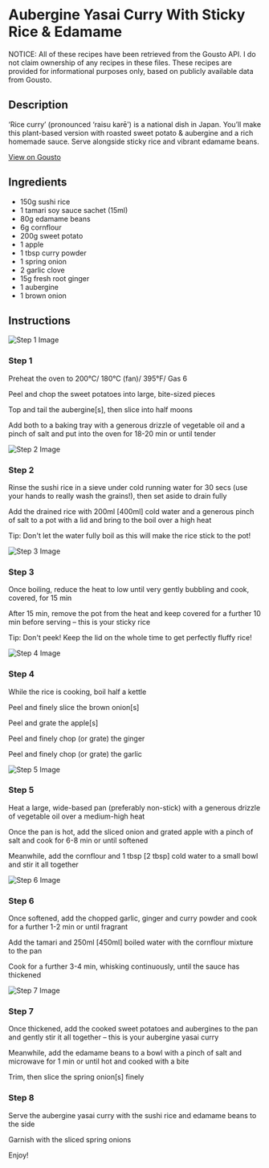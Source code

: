 # Aubergine Yasai Curry With Sticky Rice & Edamame

NOTICE: All of these recipes have been retrieved from the Gousto API. I do not claim ownership of any recipes in these files. These recipes are provided for informational purposes only, based on publicly available data from Gousto.

## Description

‘Rice curry’ (pronounced ‘raisu karē') is a national dish in Japan. You’ll make this plant-based version with roasted sweet potato & aubergine and a rich homemade sauce. Serve alongside sticky rice and vibrant edamame beans.

[View on Gousto](https://www.gousto.co.uk/recipes/cookbook/aubergine-yasai-curry-with-sticky-rice-edamame)

## Ingredients

- 150g sushi rice
- 1 tamari soy sauce sachet (15ml)
- 80g edamame beans
- 6g cornflour
- 200g sweet potato
- 1 apple
- 1 tbsp curry powder
- 1 spring onion
- 2 garlic clove
- 15g fresh root ginger
- 1 aubergine
- 1 brown onion

## Instructions

![Step 1 Image](https://production-media.gousto.co.uk/cms/recipe-step-image/2250-Step-1-x200.jpg)

### Step 1

Preheat the oven to 200°C/ 180°C (fan)/ 395°F/ Gas 6


Peel and chop the sweet potatoes into large, bite-sized pieces


Top and tail the aubergine<span class="text-danger">[s]</span>, then slice into half moons


Add both to a baking tray with a generous drizzle of vegetable oil and a pinch of salt and put into the oven for 18-20 min or until tender

![Step 2 Image](https://production-media.gousto.co.uk/cms/recipe-step-image/2250-Step-2-x200.jpg)

### Step 2

Rinse the sushi rice in a sieve under cold running water for 30 secs (use your hands to really wash the grains!), then set aside to drain fully


Add the drained rice with 200ml<span class="text-danger"> [400ml]</span> cold water and a generous pinch of salt to a pot with a lid and bring to the boil over a high heat


Tip: Don't let the water fully boil as this will make the rice stick to the pot!

![Step 3 Image](https://production-media.gousto.co.uk/cms/recipe-step-image/2250-Step-3-x200.jpg)

### Step 3

Once boiling, reduce the heat to low until very gently bubbling and cook, covered, for 15 min


After 15 min, remove the pot from the heat and keep covered for a further 10 min before serving – this is your sticky rice


Tip: Don't peek! Keep the lid on the whole time to get perfectly fluffy rice!

![Step 4 Image](https://production-media.gousto.co.uk/cms/recipe-step-image/2250-Step-4-x200.jpg)

### Step 4

<span class="text-highlight">While the rice is cooking, boil half a kettle</span>


Peel and finely slice the brown onion<span class="text-danger">[s]</span>


Peel and grate the apple<span class="text-danger">[s]</span>


Peel and finely chop (or grate) the ginger


Peel and finely chop (or grate) the garlic

![Step 5 Image](https://production-media.gousto.co.uk/cms/recipe-step-image/2250-Step-5-x200.jpg)

### Step 5

Heat a large, wide-based pan (preferably non-stick) with a generous drizzle of vegetable oil over a medium-high heat


Once the pan is hot, add the sliced onion and grated apple with a pinch of salt and cook for 6-8 min or until softened


Meanwhile, add the cornflour and 1 tbsp<span class="text-danger"> [2 tbsp] </span>cold water to a small bowl and stir it all together

![Step 6 Image](https://production-media.gousto.co.uk/cms/recipe-step-image/2250-Step-6-x200.jpg)

### Step 6

Once softened, add the chopped garlic, ginger and curry powder and cook for a further 1-2 min or until fragrant


Add the tamari and 250ml<span class="text-danger"> [450ml]</span> boiled water with the cornflour mixture to the pan


Cook for a further 3-4 min, whisking continuously, until the sauce has thickened

![Step 7 Image](https://production-media.gousto.co.uk/cms/recipe-step-image/2250-Step-7-x200.jpg)

### Step 7

Once thickened, add the cooked sweet potatoes and aubergines to the pan and gently stir it all together – this is your aubergine yasai curry


Meanwhile, add the edamame beans to a bowl with a pinch of salt and microwave for 1 min or until hot and cooked with a bite


Trim, then slice the spring onion<span class="text-danger">[s] </span>finely

### Step 8

Serve the aubergine yasai curry with the sushi rice and edamame beans to the side


Garnish with the sliced spring onions


Enjoy!

